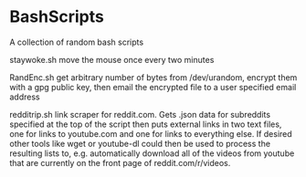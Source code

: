 # BashScripts
A collection of random bash scripts

staywoke.sh
move the mouse once every two minutes

RandEnc.sh
get arbitrary number of bytes from /dev/urandom, encrypt them with a gpg public key, then email the encrypted file to a user specified email address

redditrip.sh
link scraper for reddit.com. Gets .json data for subreddits specified at the top of the script then puts external links in two text files, one for links to youtube.com and one for links to everything else. If desired other tools like wget or youtube-dl could then be used to process the resulting lists to, e.g. automatically download all of the videos from youtube that are currently on the front page of reddit.com/r/videos.

